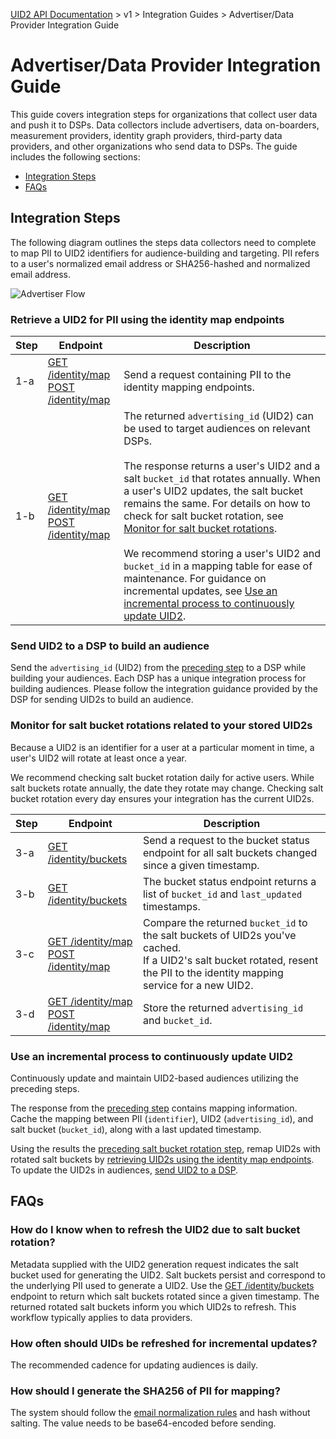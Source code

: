 [UID2 API Documentation](../../README.md) > v1 > Integration Guides > Advertiser/Data Provider Integration Guide

# Advertiser/Data Provider Integration Guide

This guide covers integration steps for organizations that collect user data and push it to DSPs. Data collectors include advertisers, data on-boarders, measurement providers, identity graph providers, third-party data providers, and other organizations who send data to DSPs. The guide includes the following sections:

* [Integration Steps](#integration-steps)
* [FAQs](#faqs)


## Integration Steps

The following diagram outlines the steps data collectors need to complete to map PII to UID2 identifiers for audience-building and targeting. PII refers to a user's normalized email address or SHA256-hashed and normalized email address.

![Advertiser Flow](https://mermaid.ink/svg/eyJjb2RlIjoiICBzZXF1ZW5jZURpYWdyYW1cbiAgICBwYXJ0aWNpcGFudCBEUCBhcyBEYXRhIFByb3ZpZGVyXG4gICAgcGFydGljaXBhbnQgVUlEMiBhcyBVSUQyIFNlcnZpY2VcbiAgICBwYXJ0aWNpcGFudCBEU1BcbiAgICBsb29wIDEuIFJldHJpZXZlIGEgVUlEMiBmb3IgUElJIHVzaW5nIHRoZSBpZGVudGl0eSBtYXAgZW5kcG9pbnRzLlxuICAgIERQLT4-VUlEMjogMS1hLiBTZW5kIGEgcmVxdWVzdCBjb250YWluaW5nIFBJSSB0byB0aGUgaWRlbnRpdHkgbWFwcGluZyBlbmRwb2ludHMuXG4gICAgVUlEMi0-PkRQOiAxLWIuIFN0b3JlIHRoZSBVSUQyIGFuZCBzYWx0IGJ1Y2tldCByZXR1cm5lZCBmcm9tIHRoZSBpZGVudGl0eSBtYXBwaW5nIHNlcnZpY2UuXG4gICAgZW5kXG4gICAgRFAtLT4-RFNQOiAyLiBTZW5kIHN0b3JlZCBVSUQycyB0byBEU1BzIHRvIGNyZWF0ZSBhdWRpZW5jZXMuXG5cbiAgICBsb29wIDMuIE1vbml0b3IgZm9yIHNhbHQgYnVja2V0IHJvdGF0aW9ucyByZWxhdGVkIHRvIHlvdXIgc3RvcmVkIFVJRDJzLlxuICAgICAgIERQLT4-VUlEMjogMy1hLiBNb25pdG9yIHNhbHQgYnVja2V0IHJvdGF0aW9ucyB1c2luZyB0aGUgYnVja2V0IHNlcnZpY2UuXG4gICAgICAgVUlEMi0-PkRQOiAzLWIuIFJldHVybiBzYWx0IGJ1Y2tldHMgcm90YXRlZCBzaW5jZSBhIGdpdmVuIHRpbWVzdGFtcC5cbiAgICAgICBEUC0-PlVJRDI6IDMtYy4gQ29tcGFyZSB0aGUgcm90YXRlZCBzYWx0IGJ1Y2tldHMgdG8gc3RvcmVkIFVJRDIgc2FsdCBidWNrZXRzLjxicj5JZiByb3RhdGVkLCByZXNlbmQgUElJIHRvIGlkZW50aXR5IG1hcHBpbmcgc2VydmljZSBmb3IgYSBuZXcgVUlEMi5cbiAgICAgICBVSUQyLT4-RFA6IDMtZC4gU3RvcmUgdGhlIFVJRDIgYW5kIHNhbHQgYnVja2V0IHJldHVybmVkIGZyb20gdGhlIGlkZW50aXR5IG1hcHBpbmcgc2VydmljZS5cbiAgICBlbmRcbiIsIm1lcm1haWQiOnsidGhlbWUiOiJmb3Jlc3QifSwidXBkYXRlRWRpdG9yIjpmYWxzZX0)

### Retrieve a UID2 for PII using the identity map endpoints

| Step | Endpoint | Description |
| --- | --- | --- |
| 1-a | [GET /identity/map](../endpoints/get-identity-map.md)<br>[POST /identity/map](../endpoints/post-identity-map.md) | Send a request containing PII to the identity mapping endpoints. |
| 1-b | [GET /identity/map](../endpoints/get-identity-map.md)<br>[POST /identity/map](../endpoints/post-identity-map.md) | The returned `advertising_id` (UID2) can be used to target audiences on relevant DSPs.<br><br>The response returns a user's UID2 and a salt `bucket_id` that rotates annually. When a user's UID2 updates, the salt bucket remains the same. For details on how to check for salt bucket rotation, see [Monitor for salt bucket rotations](#monitor-for-salt-bucket-rotations-related-to-your-stored-uid2s).<br><br>We recommend storing a user's UID2 and `bucket_id` in a mapping table for ease of maintenance. For guidance on incremental updates, see [Use an incremental process to continuously update UID2](#use-an-incremental-process-to-continuously-update-uid2s). |

### Send UID2 to a DSP to build an audience
Send the `advertising_id` (UID2) from the [preceding step](#retrieve-a-uid2-for-pii-using-the-identity-map-endpoints) to a DSP while building your audiences. Each DSP has a unique integration process for building audiences. Please follow the integration guidance provided by the DSP for sending UID2s to build an audience.

### Monitor for salt bucket rotations related to your stored UID2s
Because a UID2 is an identifier for a user at a particular moment in time, a user's UID2 will rotate at least once a year. 

We recommend checking salt bucket rotation daily for active users. While salt buckets rotate annually, the date they rotate may change. Checking salt bucket rotation every day ensures your integration has the current UID2s.

| Step | Endpoint | Description |
| --- | --- | --- |
| 3-a | [GET /identity/buckets](../endpoints/get-identity-buckets.md) | Send a request to the bucket status endpoint for all salt buckets changed since a given timestamp. |
| 3-b | [GET /identity/buckets](../endpoints/get-identity-buckets.md) | The bucket status endpoint returns a list of `bucket_id` and `last_updated` timestamps. |
| 3-c | [GET /identity/map](../endpoints/get-identity-map.md)<br>[POST /identity/map](../endpoints/post-identity-map.md) | Compare the returned `bucket_id` to the salt buckets of UID2s you've cached.<br>If a UID2's salt bucket rotated, resent the PII to the identity mapping service for a new UID2. |
| 3-d | [GET /identity/map](../endpoints/get-identity-map.md)<br>[POST /identity/map](../endpoints/post-identity-map.md) | Store the returned `advertising_id` and `bucket_id`. |

### Use an incremental process to continuously update UID2

Continuously update and maintain UID2-based audiences utilizing the preceding steps.

The response from the [preceding step](#retrieve-a-uid2-for-pii-using-the-identity-map-endpoints) contains mapping information. Cache the mapping between PII (`identifier`),  UID2 (`advertising_id`), and salt bucket (`bucket_id`), along with a last updated timestamp.

Using the results the [preceding salt bucket rotation step](monitor-for-salt-bucket-rotations-related-to-your-stored-uid2s), remap UID2s with rotated salt buckets by [retrieving UID2s using the identity map endpoints](#retrieve-a-uid2-for-pii-using-the-identity-map-endpoints). To update the UID2s in audiences, [send UID2 to a DSP](#send-uid2-to-a-dsp-to-build-an-audience).

## FAQs
### How do I know when to refresh the UID2 due to salt bucket rotation?
Metadata supplied with the UID2 generation request indicates the salt bucket used for generating the UID2. Salt buckets persist and correspond to the underlying PII used to generate a UID2. Use the  [GET /identity/buckets](../endpoints/get-identity-buckets.md) endpoint to return which salt buckets rotated since a given timestamp. The returned rotated salt buckets inform you which UID2s to refresh. This workflow typically applies to data providers. 

### How often should UIDs be refreshed for incremental updates?
The recommended cadence for updating audiences is daily. 

### How should I generate the SHA256 of PII for mapping?
The system should follow the [email normalization rules](../../README.md#email-normalization) and hash without salting. The value needs to be base64-encoded before sending.
